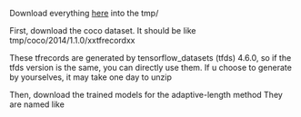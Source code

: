 Download everything [here](https://drive.google.com/drive/folders/1--jYE_SD5wvnBSclwSP8SfnSfG9PZhQR?usp=sharing) into the tmp/

First, download the coco dataset. It should be like tmp/coco/2014/1.1.0/xxtfrecordxx

These tfrecords are generated by tensorflow_datasets (tfds) 4.6.0, so if the tfds version is the same, you can directly use them. If u choose to generate by yourselves, it may take one day to unzip


Then, download the trained models for the adaptive-length method
They are named like 

